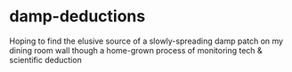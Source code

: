 # damp-deductions
Hoping to find the elusive source of a slowly-spreading damp patch on my dining room wall though a home-grown process of monitoring tech &amp; scientific deduction
